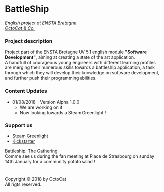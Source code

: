 # BattleShip
*English project at [ENSTA Bretagne](http://www.ensta-bretagne.fr/)*  
*[OctoCat & Co.](https://www.petsworld.in/blog/wp-content/uploads/2015/09/Cat-makes-Smile.jpg)*

### Project description
Project part of the ENSTA Bretagne UV 5.1 english module **"Software Development"**, aiming at creating a state of the art application.  
A handfull of courageous young engineers with different learning profiles are merging their numerous skills towards a battleship application, a task through which they will develop their knowledge on software development, and further push their programming abilities.

### Content Updates
* 01/08/2018 - Version Alpha 1.0.0
  * We are working on it
  * Now looking towards a Steam Greenlight !
  
### Support us
* [Steam Greenlight](https://static.boredpanda.com/blog/wp-content/uploads/2017/03/58c64a00e2531_Y3ibubf__605.jpg)
* [Kickstarter](https://i.pinimg.com/736x/88/5d/3a/885d3adb63f2260bf1a6295cfb4e9203--white-seal-sea-lions.jpg)  

Battleship: The Gathering  
Comme see us during the fan meeting at Place de Strasbourg on sunday 14th January for a community potato salad !

#
Copyright © 2018 by OctoCat  
All rigts reserved.
